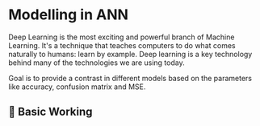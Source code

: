 # Modelling in ANN

Deep Learning is the most exciting and powerful branch of Machine Learning. It's a technique that teaches computers to do what comes naturally to humans: learn by example. Deep learning is a key technology behind many of the technologies we are using today.

Goal is to provide a contrast in different models based on the parameters like accuracy, confusion matrix and MSE.


## 🔨 Basic Working 
